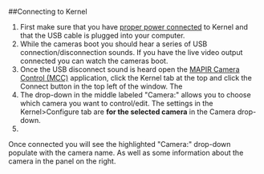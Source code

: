 ##Connecting to Kernel

1. First make sure that you have [proper power connected](../interfacing-with-kernel/hardware-interface/powering-kernel.html) to Kernel and that the USB cable is plugged into your computer. 
2. While the cameras boot you should hear a series of USB connection/disconnection sounds. If you have the live video output connected you can watch the cameras boot.
3. Once the USB disconnect sound is heard open the [MAPIR Camera Control (MCC)](../interfacing-with-kernel/software-interface/mcc/installation.html) application, click the Kernel tab at the top and click the Connect button in the top left of the window. The 
4. The drop-down in the middle labeled "Camera:" allows you to choose which camera you want to control/edit. The settings in the Kernel>Configure tab are **for the selected camera** in the Camera drop-down.
5. 




Once connected you will see the highlighted "Camera:" drop-down populate with the camera name. As well as some information about the camera in the panel on the right. 

